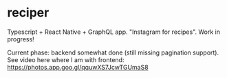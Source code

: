 # reciper
Typescript + React Native + GraphQL app. "Instagram for recipes". Work in progress!

Current phase: backend somewhat done (still missing pagination support). See video here where I am with frontend: https://photos.app.goo.gl/qquwXS7JcwTGUmaS8
